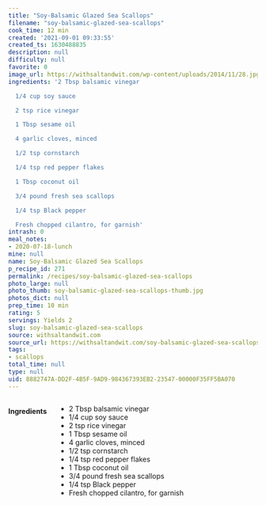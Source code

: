 ```yaml
---
title: "Soy-Balsamic Glazed Sea Scallops"
filename: "soy-balsamic-glazed-sea-scallops"
cook_time: 12 min
created: '2021-09-01 09:33:55'
created_ts: 1630488835
description: null
difficulty: null
favorite: 0
image_url: https://withsaltandwit.com/wp-content/uploads/2014/11/28.jpg
ingredients: '2 Tbsp balsamic vinegar

  1/4 cup soy sauce

  2 tsp rice vinegar

  1 Tbsp sesame oil

  4 garlic cloves, minced

  1/2 tsp cornstarch

  1/4 tsp red pepper flakes

  1 Tbsp coconut oil

  3/4 pound fresh sea scallops

  1/4 tsp Black pepper

  Fresh chopped cilantro, for garnish'
intrash: 0
meal_notes:
- 2020-07-18-lunch
mine: null
name: Soy-Balsamic Glazed Sea Scallops
p_recipe_id: 271
permalink: /recipes/soy-balsamic-glazed-sea-scallops
photo_large: null
photo_thumb: soy-balsamic-glazed-sea-scallops-thumb.jpg
photos_dict: null
prep_time: 10 min
rating: 5
servings: Yields 2
slug: soy-balsamic-glazed-sea-scallops
source: withsaltandwit.com
source_url: https://withsaltandwit.com/soy-balsamic-glazed-sea-scallops/
tags:
- scallops
total_time: null
type: null
uid: 8882747A-DD2F-4B5F-9AD9-984367393EB2-23547-00000F35FF5BA070
---
```

<div class="large-8 medium-7 columns" id="writeup">	</div><!-- #writeup -->
</div><!-- #row-one -->
<div class="row" id="row-two">	<div class="medium-4 small-5 columns" id="ingredients"><h4>Ingredients</h4><div class="box box-ingredients content"><ul>
<li>2 Tbsp balsamic vinegar</li>
<li>1/4 cup soy sauce</li>
<li>2 tsp rice vinegar</li>
<li>1 Tbsp sesame oil</li>
<li>4 garlic cloves, minced</li>
<li>1/2 tsp cornstarch</li>
<li>1/4 tsp red pepper flakes</li>
<li>1 Tbsp coconut oil</li>
<li>3/4 pound fresh sea scallops</li>
<li>1/4 tsp Black pepper</li>
<li>Fresh chopped cilantro, for garnish</li>
</ul>
</div>	</div>	<div class="medium-6 small-7 columns" id="directions">	</div>